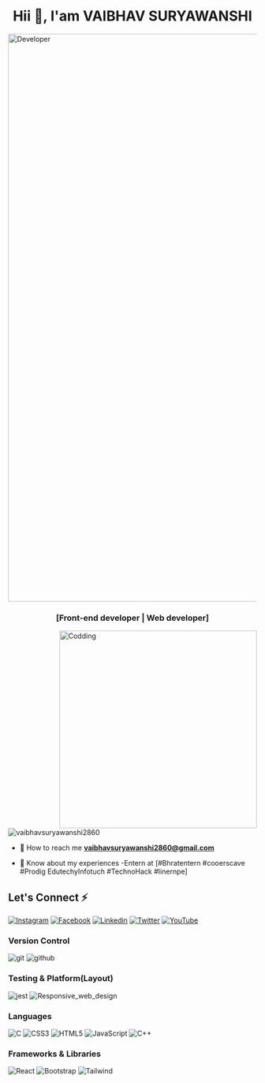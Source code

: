 <h1 align="center">Hii 👋, I'am VAIBHAV SURYAWANSHI </h1>

<img align="middle" alt="Developer" width="1150" src="https://www.digitalsolutionservices.com/img/services/web%20development.gif">

<h3 align="center">[Front-end developer | Web developer]</h3>

<img align="right" alt="Codding" width="400" src="https://i.pinimg.com/originals/54/e3/7d/54e37d8074ebcde1d96c77d7b2a7f310.gif">

<p align="left"> <img src="https://komarev.com/ghpvc/?username=vaibhavsuryawanshi2860&label=Profile%20views&color=0e75b6&style=flat" alt="vaibhavsuryawanshi2860" /> </p>



-  📧  How to reach me **vaibhavsuryawanshi2860@gmail.com**

- 📄 Know about my experiences -Entern at [#Bhratentern #cooerscave #Prodig EdutechyInfotuch #TechnoHack #Iinernpe]


## Let's Connect ⚡
[![Instagram](https://img.shields.io/badge/Instagram-%23E4405F.svg?logo=Instagram&logoColor=white)](https://www.instagram.com/vaibhav_2860_?igsh=ejhoNjdpa3luZGx6) 
[![Facebook](https://img.shields.io/badge/Facebook-%231877F2.svg?logo=Facebook&logoColor=white)](https://www.facebook.com/profile.php?id=100053941875526)  [![Linkedin](https://img.shields.io/badge/Linkedin-12100E?logo=linkedin&logoColor=white)](https://www.linkedin.com/in/vaibhav-suryawanshi2860/) [![Twitter](https://img.shields.io/badge/Twitter-%231DA1F2.svg?logo=Twitter&logoColor=white)](https://x.com/VAIBHAV_2860?t=qlEWUgty8cl7PY7FAtDEtw&s=09) [![YouTube](https://img.shields.io/badge/YouTube-%23FF0000.svg?logo=YouTube&logoColor=white)](https://youtube.com/@vaibhavsuryawanshi029?feature=shared) 

### Version Control
 ![git](https://img.shields.io/badge/git-%23039BE5.svg?style=for-the-badge&logo=git)  ![github](https://img.shields.io/badge/github-%2320232a.svg?style=for-the-badge&logo=github)

 ### Testing & Platform(Layout)
  ![jest](https://img.shields.io/badge/jest-CA4245?style=for-the-badge&logo=jest&logoColor=white)
  ![Responsive_web_design](https://img.shields.io/badge/Responsive_web_design-F5788D.svg?style=for-the-badge&logo=Responsive_web_design&logoColor=white)


### Languages
![C](https://img.shields.io/badge/c-%2300599C.svg?style=for-the-badge&logo=c&logoColor=white) ![CSS3](https://img.shields.io/badge/css3-%231572B6.svg?style=for-the-badge&logo=css3&logoColor=white) ![HTML5](https://img.shields.io/badge/html5-%23E34F26.svg?style=for-the-badge&logo=html5&logoColor=white) ![JavaScript](https://img.shields.io/badge/javascript-%23323330.svg?style=for-the-badge&logo=javascript&logoColor=%23F7DF1E) ![C++](https://img.shields.io/badge/c++-%2300599C.svg?style=for-the-badge&logo=c%2B%2B&logoColor=white) 

### Frameworks & Libraries
![React](https://img.shields.io/badge/react-%2320232a.svg?style=for-the-badge&logo=react&logoColor=%2361DAFB)  ![Bootstrap](https://img.shields.io/badge/Bootstrap-%230769AD.svg?style=for-the-badge&logo=Bootstrap&logoColor=white) ![Tailwind](https://img.shields.io/badge/Tailwind-%23039BE5.svg?style=for-the-badge&logo=Tailwind)



 
